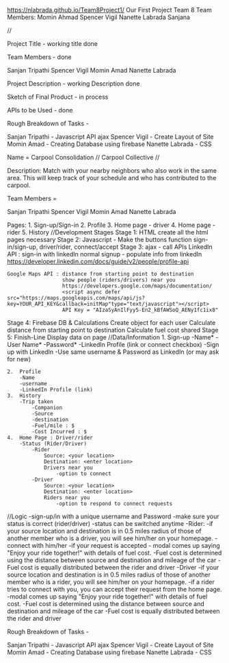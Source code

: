 <!-- # Team8Project1 -->
https://nlabrada.github.io/Team8Project1/
Our First Project Team 8
Team Members:
  Momin Ahmad
  Spencer Vigil
  Nanette Labrada
  Sanjana 

  //

Project Title - working title done

Team Members - done

Sanjan Tripathi
Spencer Vigil
Momin Amad
Nanette Labrada

Project Description - working Description done

Sketch of Final Product - in process

APIs to be Used - done

Rough Breakdown of Tasks  - 

Sanjan Tripathi - Javascript API ajax
Spencer Vigil - Create Layout of Site 
Momin Amad - Creating Database using firebase 
Nanette Labrada - CSS


Name = Carpool Consolidation // Carpool Collective // 

Description: Match with your nearby neighbors who also work in the same area. This will keep track of your schedule and who has contributed to the carpool.

Team Members =

Sanjan Tripathi
Spencer Vigil
Momin Amad
Nanette Labrada

Pages:
    1. Sign-up/Sign-in
    2. Profile
    3. Home page - driver
    4. Home page - rider
    5. History
//Development Stages
Stage 1: HTML
    create all the html pages necessary
Stage 2: Javascript - Make the buttons function
    sign-in/sign-up, driver/rider, connect/accept
Stage 3: ajax - call APIs
    LinkedIn API : sign-in with linkedIn
                   normal signup - populate info from linkedIn
                   https://developer.linkedin.com/docs/guide/v2/people/profile-api
                   <!-- <script async defer src=" https://api.linkedin.com/v2/people/(id:{person ID}) -->

    Google Maps API : distance from starting point to destination
                      show people (riders/drivers) near you
                      https://developers.google.com/maps/documentation/
                      <script async defer src="https://maps.googleapis.com/maps/api/js?key=YOUR_API_KEY&callback=initMap"type="text/javascript"></script>
                      API Key = "AIzaSyAnIlFyy5-En2_kBfAWSoQ_AENy1fc1ix8"
  
Stage 4: Firebase DB & Calculations
    Create object for each user
    Calculate distance from starting point to destination
    Calculate fuel cost shared
Stage 5: Finish-Line
    Display data on page
//Data/Information
    1. Sign-up
        -Name* 
        -User Name*
        -Password*
        -LinkedIn Profile (link or connect checkbox)
        -Sign up with LinkedIn
        -Use same username & Password as LinkedIn (or may ask for new)
    
    2.  Profile
        -Name
        -username
        -LinkedIn Profile (link)
    3.  History
        -Trip taken
            -Companion
            -Source
            -destination
            -Fuel/mile : $
            -Cost Incurred : $   
    4.  Home Page : Driver/rider
        -Status (Rider/Driver)
            -Rider
                Source: <your location>
                Destination: <enter location>
                Drivers near you
                    -option to connect
            -Driver
                Source: <your location>
                Destination: <enter location>
                Riders near you
                    -option to respond to connect requests
    
//Logic
    -sign-up/in with a unique username and Password
    -make sure your status is correct (rider/driver)
    -status can be switched anytime
    -Rider:
        -if your source location and destination is in 0.5 miles radius of those of another member who is a driver, you will see him/her on your homepage.
        -connect with him/her
        -if your request is accepted - modal comes up saying "Enjoy your ride together!" with details of fuel cost.
        -Fuel cost is determined using the distance between source and destination and mileage of the car 
        -Fuel cost is equally distributed between the rider and driver
    -Driver
        -if your source location and destination is in 0.5 miles radius of those of another member who is a rider, you will see him/her on your homepage.
        -if a rider tries to connect with you, you can accept their request from the home page.
        -modal comes up saying "Enjoy your ride together!" with details of fuel cost.
        -Fuel cost is determined using the distance between source and destination and mileage of the car 
        -Fuel cost is equally distributed between the rider and driver
  
Rough Breakdown of Tasks  - 

Sanjan Tripathi - Javascript API ajax
Spencer Vigil - Create Layout of Site 
Momin Amad - Creating Database using firebase 
Nanette Labrada - CSS
